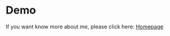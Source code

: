 # Demo

If you want know more about me, please click here: [Homepage](https://whp22.github.io/HaopengWang-Homepage/)
